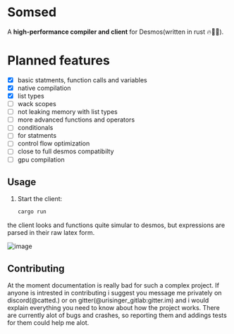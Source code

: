 # Somsed

A **high-performance compiler and client** for Desmos(written in rust 🔥👑🦀).

# Planned features
- [x] basic statments, function calls and variables
- [x] native compilation
- [x] list types
- [ ] wack scopes 
- [ ] not leaking memory with list types
- [ ] more advanced functions and operators
- [ ] conditionals
- [ ] for statments
- [ ] control flow optimization
- [ ] close to full desmos compatibilty
- [ ] gpu compilation
## Usage  

1. Start the client:  
   ```bash
   cargo run
   ```
the client looks and functions quite simular to desmos, but expressions are parsed in their raw latex form.

![image](https://github.com/user-attachments/assets/954b621d-deef-4d29-97ef-2b5ce4a380bb)

## Contributing
At the moment documentation is really bad for such a complex project.
If anyone is intrested in contributing i suggest you message me privately on discord(@catted.) or on gitter(@urisinger_gitlab:gitter.im) and i would explain everything you need to know about how the project works. 
There are currently alot of bugs and crashes, so reporting them and addings tests for them could help me alot.
